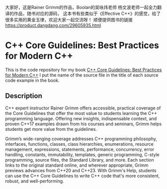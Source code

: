 大家好，这是Rainer Grimm的作品，Boolan的吴咏炜老师 杨文波老师一起全力翻译的作品，随书对应的源码，
这本书有些类似于《Effective C++》的感觉，给了很多实用的黄金玉律，欢迎大家一起交流呀！
顺便提供图书的链接
https://product.dangdang.com/29605935.html

# C++ Core Guidelines: Best Practices for Modern C++
This is the code repository for my book [C++ Core Guidelines: Best Practices for Modern C++](https://www.pearson.com/us/higher-education/program/Grimm-C-Core-Guidelines-Explained-Best-Practices-for-Modern-C/PGM2928303.html)
I put the name of the source file in the title of each source code example in the book. 
## Description
C++ expert instructor Rainer Grimm offers accessible, practical coverage of the Core Guidelines that offer the most value to students learning the C++ programming language. Offering new insights, indispensable context, and proven C++17 examples drawn from his courses and seminars, Grimm helps students get more value from the guidelines. 

Grimm’s wide-ranging coverage addresses C++ programming philosophy, interfaces, functions, classes, class hierarchies, enumerations, resource management, expressions, statements, performance, concurrency, error handling, constants, immutability, templates, generic programming, C-style programming, source files, the Standard Library, and more. Each section links to the original standard online, and wherever appropriate, Grimm previews advances from C++20 and C++23. With Grimm's Help, students can use the C++ Core Guidelines to write C++ code that's more consistent, robust, and well-performing. 

